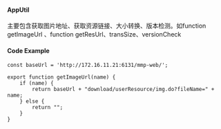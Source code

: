 #### AppUtil

主要包含获取图片地址、获取资源链接、大小转换、版本检测。如function getImageUrl 、function getResUrl、transSize、versionCheck



#### Code Example

```
const baseUrl = 'http://172.16.11.21:6131/mmp-web/';

export function getImageUrl(name) {
    if (name) {
        return baseUrl + "download/userResource/img.do?fileName=" + name;
    } else {
        return "";
    }
}
```





